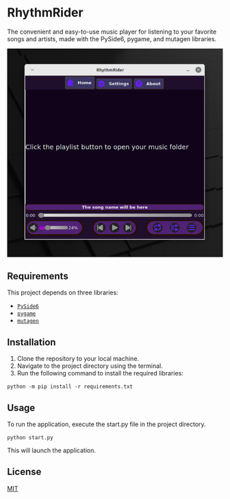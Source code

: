 # RhythmRider
The convenient and easy-to-use music player for listening to your favorite songs and artists, made with the PySide6, pygame, and mutagen libraries.

![app-preview](app-preview.png)

## Requirements
This project depends on three libraries: 
+ [`PySide6`](https://doc.qt.io/qtforpython-6/index.html)
+ [`pygame`](https://www.pygame.org/)
+ [`mutagen`](https://mutagen.readthedocs.io/en/latest/)

## Installation
1. Clone the repository to your local machine.
2. Navigate to the project directory using the terminal.
3. Run the following command to install the required libraries:
```
python -m pip install -r requirements.txt
```

## Usage
To run the application, execute the start.py file in the project directory.
```
python start.py
```
This will launch the application.

## License
[MIT](https://choosealicense.com/licenses/mit/)

